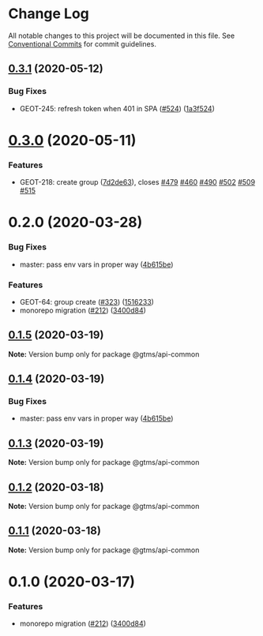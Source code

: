# Change Log

All notable changes to this project will be documented in this file.
See [Conventional Commits](https://conventionalcommits.org) for commit guidelines.

## [0.3.1](https://github.com/gtms-org/gtms-frontend/compare/@gtms/api-common@0.3.0...@gtms/api-common@0.3.1) (2020-05-12)


### Bug Fixes

* GEOT-245: refresh token when 401 in SPA ([#524](https://github.com/gtms-org/gtms-frontend/issues/524)) ([1a3f524](https://github.com/gtms-org/gtms-frontend/commit/1a3f524d8009a4decc5c8044a3ee53f52c493920))





# [0.3.0](https://github.com/gtms-org/gtms-frontend/compare/@gtms/api-common@0.2.0...@gtms/api-common@0.3.0) (2020-05-11)


### Features

* GEOT-218: create group  ([7d2de63](https://github.com/gtms-org/gtms-frontend/commit/7d2de6340d0fbae9a44d685b863a65d699241571)), closes [#479](https://github.com/gtms-org/gtms-frontend/issues/479) [#460](https://github.com/gtms-org/gtms-frontend/issues/460) [#490](https://github.com/gtms-org/gtms-frontend/issues/490) [#502](https://github.com/gtms-org/gtms-frontend/issues/502) [#509](https://github.com/gtms-org/gtms-frontend/issues/509) [#515](https://github.com/gtms-org/gtms-frontend/issues/515)





# 0.2.0 (2020-03-28)


### Bug Fixes

* master: pass env vars in proper way ([4b615be](https://github.com/gtms-org/gtms-frontend/commit/4b615be9a0f52cb4f1d98c257b70d115d3c16770))


### Features

* GEOT-64: group create ([#323](https://github.com/gtms-org/gtms-frontend/issues/323)) ([1516233](https://github.com/gtms-org/gtms-frontend/commit/1516233651b28f40e36145ae7cacb37867e6ef45))
* monorepo migration ([#212](https://github.com/gtms-org/gtms-frontend/issues/212)) ([3400d84](https://github.com/gtms-org/gtms-frontend/commit/3400d84f411612076adba5920af8b323b55f473a))





## [0.1.5](https://github.com/gtms-org/gtms-frontend/compare/@gtms/api-common@0.1.4...@gtms/api-common@0.1.5) (2020-03-19)

**Note:** Version bump only for package @gtms/api-common





## [0.1.4](https://github.com/gtms-org/gtms-frontend/compare/@gtms/api-common@0.1.3...@gtms/api-common@0.1.4) (2020-03-19)


### Bug Fixes

* master: pass env vars in proper way ([4b615be](https://github.com/gtms-org/gtms-frontend/commit/4b615be9a0f52cb4f1d98c257b70d115d3c16770))





## [0.1.3](https://github.com/gtms-org/gtms-frontend/compare/@gtms/api-common@0.1.2...@gtms/api-common@0.1.3) (2020-03-19)

**Note:** Version bump only for package @gtms/api-common





## [0.1.2](https://github.com/gtms-org/gtms-frontend/compare/@gtms/api-common@0.1.1...@gtms/api-common@0.1.2) (2020-03-18)

**Note:** Version bump only for package @gtms/api-common





## [0.1.1](https://github.com/gtms-org/gtms-frontend/compare/@gtms/api-common@0.1.0...@gtms/api-common@0.1.1) (2020-03-18)

**Note:** Version bump only for package @gtms/api-common





# 0.1.0 (2020-03-17)


### Features

* monorepo migration ([#212](https://github.com/gtms-org/gtms-frontend/issues/212)) ([3400d84](https://github.com/gtms-org/gtms-frontend/commit/3400d84f411612076adba5920af8b323b55f473a))
